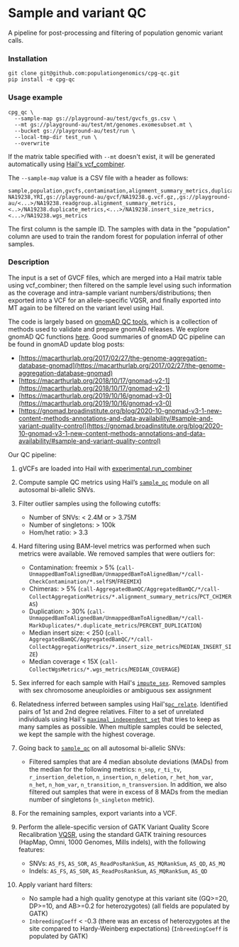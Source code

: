 # Sample and variant QC

A pipeline for post-processing and filtering of population genomic variant calls. 

### Installation

```
git clone git@github.com:populationgenomics/cpg-qc.git
pip install -e cpg-qc
```

### Usage example

```
cpg_qc \
  --sample-map gs://playground-au/test/gvcfs_gs.csv \
  --mt gs://playground-au/test/mt/genomes.exomesubset.mt \
  --bucket gs://playground-au/test/run \
  --local-tmp-dir test_run \
  --overwrite
```

If the matrix table specified with `--mt` doesn't exist, it will be generated automatically using [Hail's vcf_combiner](https://hail.is/docs/0.2/experimental/vcf_combiner.html).

The `--sample-map` value is a CSV file with a header as follows:

```
sample,population,gvcfs,contamination,alignment_summary_metrics,duplicate_metrics,insert_size_metrics,wgs_metrics
NA19238,YRI,gs://playground-au/gvcf/NA19238.g.vcf.gz,,gs://playground-au/<...>/NA19238.readgroup.alignment_summary_metrics,<..>/NA19238.duplicate_metrics,<...>/NA19238.insert_size_metrics,<...>/NA19238.wgs_metrics
```

The first column is the sample ID. The samples with data in the "population" column are used to train the random forest for population inferral of other samples.


### Description

The input is a set of GVCF files, which are merged into a Hail matrix table using vcf_combiner; then filtered on the sample level using such information as the coverage and intra-sample variant numbers/distributions; then exported into a VCF for an allele-specific VQSR, and finally exported into MT again to be filtered on the variant level using Hail.

The code is largely based on [gnomAD QC tools](https://github.com/broadinstitute/gnomad_qc), which is a collection of methods used to validate and prepare gnomAD releases. We explore gnomAD QC functions [here](docs/gnomad_qc.md). Good summaries of gnomAD QC pipeline can be found in gnomAD update blog posts:

* [https://macarthurlab.org/2017/02/27/the-genome-aggregation-database-gnomad](https://macarthurlab.org/2017/02/27/the-genome-aggregation-database-gnomad)
* [https://macarthurlab.org/2018/10/17/gnomad-v2-1](https://macarthurlab.org/2018/10/17/gnomad-v2-1)
* [https://macarthurlab.org/2019/10/16/gnomad-v3-0](https://macarthurlab.org/2019/10/16/gnomad-v3-0)
* [https://gnomad.broadinstitute.org/blog/2020-10-gnomad-v3-1-new-content-methods-annotations-and-data-availability/#sample-and-variant-quality-control](https://gnomad.broadinstitute.org/blog/2020-10-gnomad-v3-1-new-content-methods-annotations-and-data-availability/#sample-and-variant-quality-control)

Our QC pipeline:

1. gVCFs are loaded into Hail with [experimental.run_combiner](https://hail.is/docs/0.2/experimental/vcf_combiner.html)

2. Compute sample QC metrics using Hail’s [`sample_qc`](https://hail.is/docs/0.2/methods/genetics.html#hail.methods.sample_qc) module on all autosomal bi-allelic SNVs.

3. Filter outlier samples using the following cutoffs:
	* Number of SNVs: < 2.4M or > 3.75M
	* Number of singletons: > 100k
	* Hom/het ratio: > 3.3
	
4. Hard filtering using BAM-level metrics was performed when such metrics were available. We removed samples that were outliers for:
	* Contamination: freemix > 5% (`call-UnmappedBamToAlignedBam/UnmappedBamToAlignedBam/*/call-CheckContamination/*.selfSM`/`FREEMIX`)
	* Chimeras: > 5% (`call-AggregatedBamQC/AggregatedBamQC/*/call-CollectAggregationMetrics/*.alignment_summary_metrics`/`PCT_CHIMERAS`)
	* Duplication: > 30% (`call-UnmappedBamToAlignedBam/UnmappedBamToAlignedBam/*/call-MarkDuplicates/*.duplicate_metrics`/`PERCENT_DUPLICATION`)
	* Median insert size: < 250 (`call-AggregatedBamQC/AggregatedBamQC/*/call-CollectAggregationMetrics/*.insert_size_metrics`/`MEDIAN_INSERT_SIZE`)
	* Median coverage < 15X (`call-CollectWgsMetrics/*.wgs_metrics`/`MEDIAN_COVERAGE`)

5. Sex inferred for each sample with Hail's [`impute_sex`](https://hail.is/docs/0.2/methods/genetics.html?highlight=impute_sex#hail.methods.impute_sex). Removed samples with sex chromosome aneuploidies or ambiguous sex assignment

6. Relatedness inferred between samples using Hail's[`pc_relate`](https://hail.is/docs/0.2/methods/genetics.html?highlight=pc_relate#hail.methods.pc_relate). Identified pairs of 1st and 2nd degree relatives. Filter to a set of unrelated individuals using Hail's [`maximal_independent_set`](https://hail.is/docs/0.2/methods/misc.html?highlight=maximal_independent_set#hail.methods.maximal_independent_set) that tries to keep as many samples as possible. When multiple samples could be selected, we kept the sample with the highest coverage.

7. Going back to [`sample_qc`](https://hail.is/docs/0.2/methods/genetics.html#hail.methods.sample_qc) on all autosomal bi-allelic SNVs:
	* Filtered samples that are 4 median absolute deviations (MADs) from the median for the following metrics: `n_snp`, `r_ti_tv`, `r_insertion_deletion`, `n_insertion`, `n_deletion`, `r_het_hom_var`, `n_het`, `n_hom_var`, `n_transition`, `n_transversion`. In addition, we also filtered out samples that were in excess of 8 MADs from the median number of singletons (`n_singleton` metric).

8. For the remaining samples, export variants into a VCF.

9. Perform the allele-specific version of GATK Variant Quality Score Recalibration [VQSR](https://gatkforums.broadinstitute.org/gatk/discussion/9622/allele-specific-annotation-and-filtering), using the standard GATK training resources (HapMap, Omni, 1000 Genomes, Mills indels), with the following features:
	* SNVs:   `AS_FS`, `AS_SOR`, `AS_ReadPosRankSum`, `AS_MQRankSum`, `AS_QD`, `AS_MQ`
	* Indels: `AS_FS`, `AS_SOR`, `AS_ReadPosRankSum`, `AS_MQRankSum`, `AS_QD`

10. Apply variant hard filters:
	* No sample had a high quality genotype at this variant site (GQ>=20, DP>=10, and AB>=0.2 for heterozygotes) (all fields are populated by GATK)
	* `InbreedingCoeff` < -0.3 (there was an excess of heterozygotes at the site compared to Hardy-Weinberg expectations) (`InbreedingCoeff` is populated by GATK)
